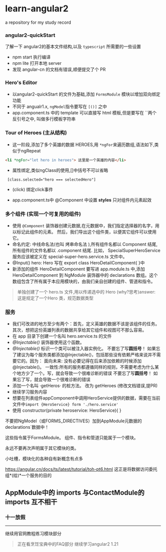 # learn-angular2
a repository for my study record

### angular2-quickStart
了解一下 angular2的基本文件结构,以及 `typescript` 所需要的一些设置
* npm start 执行编译
* npm lite 打开本地 server
* 发现 angular-cn 的文档有错误,顺便提交了个 PR

### Hero's Editor

* 以angular2-quickStart 的文件为基础,添加 `FormsModule` 模块以增加双向绑定功能
* 不同于 angualr1.x, `ngModel`指令要写在  `[()]` 之中
* app.component.ts 中的 template 可以直接写 html 模板,但是要写在 \`\`两个反引号之中,
  叫做多行模板字符串

### Tour of Heroes (主从结构)
* 这一阶段,添加了多个英雄的数据 HEROES,用 `*ngFor`来遍历数组,语法如下,类似于ngRepeat
```html
<li *ngFor="let hero in heroes"> 这里是一个英雄的内容</li>
```
* 属性绑定,类似ngClass的使用,[]中括号不可以省略
```
 [class.selected="hero === selectedHero"]
```
* (click) 绑定click事件

* app.component.ts中 @Component 中设置 **styles** 只对组件内元素起效

### 多个组件 (实现一个可复用的组件)

* 使用 `@Component` 装饰器创建元数据,在元数据中，我们指定选择器的名字，用以标记此组件的元素。 然后，我们导出这个组件类，以便其它组件可以使用它。
* 命名约定: 中线命名法(也叫 烤串命名法 ),所有组件名都以 Component 结尾,所有组件的文件名都以 .component 结尾. 比如， SpecialSuperHeroService 服务应该被定义在 special-super-hero.service.ts 文件中。
* @Input() hero: Hero 写在 export class HeroDetailComponent{ }中
* 新添加的组件 HeroDetailComponent 要写进 app.module.ts 中,添加 HeroDetailComponent 到 NgModule 装饰器中的 declarations 数组。这个数组包含了所有属于本应用模块的，由我们亲自创建的组件、管道和指令。
>  单独创建了一个 hero.ts 文件,用以传递选中的 Hero (why?思考)answer: 这是规定了一个Hero 类，规范数据类型

### 服务
* 我们可改进的地方至少有两个：首先，定义英雄的数据不该是该组件的任务。其次，想把这份英雄列表的数据共享给其它组件和视图可不那么容易。
* 在 app 目录下创建一个名叫 hero.service.ts 的文件
* *@Injectable()* 装饰器使用这个函数。
* *@Injectable()* 标识一个类可以被注入器实例化。
不要忘了写**圆括号**！ 如果忘了建议为每个服务类都添加@Injectable()，包括那些没有依赖严格来说并不需要它的。因为：
面向未来: 没有必要记得在后来添加依赖的时候添加 @Injectable()。
一致性:所有的服务都遵循同样的规则，不需要考虑为什么某个地方少了一个。写，就会导致一个很难诊断的错误
不要忘了写**圆括号**！ 如果忘了写，就会导致一个很难诊断的错误
* 添加一个名叫 ·getHeros· 的桩方法。  改为 getHeroes  (修改文档错误,提PR)
* 继续学习服务内容
* 想要在列表组件appComponent中调用HeroService提供的数据，需要在当前文件中`import {HeroService} form './hero.service'`
* 使用 constructor(private heroservice: HeroService){ }

>
不要把NgModel（或FORMS_DIRECTIVES）加到AppModule元数据的declarations`数据中！

这些指令属于FormsModule。 组件、指令和管道只能属于一个模块。

永远不要再次声明属于其它模块的类。

小吐槽，模块化的各种自有新概念有点多

https://angular.cn/docs/ts/latest/tutorial/toh-pt6.html  这正是将数据访问委托组*(给)*一个服务的目的

AppModule中的 imports 与Conta*c*tModule的 imports 互不相干
---
### 十一放假
---

继续用官网教程练习模块部分
>正在看烹饪宝典中的FAQ部分
继续学习angular2
>1.21